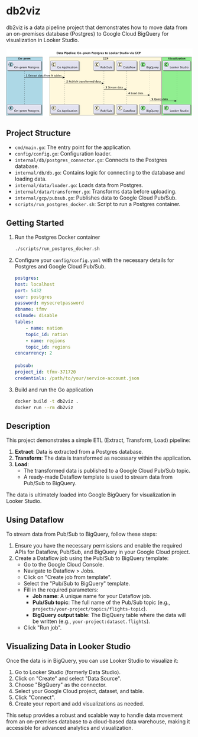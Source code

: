 # db2viz

db2viz is a data pipeline project that demonstrates how to move data from an on-premises database (Postgres) to Google Cloud BigQuery for visualization in Looker Studio.

![db2viz](assets/db2viz.png)

## Project Structure

- `cmd/main.go`: The entry point for the application.
- `config/config.go`: Configuration loader.
- `internal/db/postgres_connector.go`: Connects to the Postgres database.
- `internal/db/db.go`: Contains logic for connecting to the database and loading data.
- `internal/data/loader.go`: Loads data from Postgres.
- `internal/data/transformer.go`: Transforms data before uploading.
- `internal/gcp/pubsub.go`: Publishes data to Google Cloud Pub/Sub.
- `scripts/run_postgres_docker.sh`: Script to run a Postgres container.

## Getting Started

1. Run the Postgres Docker container

    ```sh
    ./scripts/run_postgres_docker.sh
    ```

2. Configure your `config/config.yaml` with the necessary details for Postgres and Google Cloud Pub/Sub.

    ```yaml
    postgres:
    host: localhost
    port: 5432
    user: postgres
    password: mysecretpassword
    dbname: tfmv
    sslmode: disable
    tables:
        - name: nation
        topic_id: nation
        - name: regions
        topic_id: regions
    concurrency: 2

    pubsub:
    project_id: tfmv-371720
    credentials: /path/to/your/service-account.json 
    ```

3. Build and run the Go application

    ```sh
    docker build -t db2viz .
    docker run --rm db2viz
    ```

## Description

This project demonstrates a simple ETL (Extract, Transform, Load) pipeline:

1. **Extract**: Data is extracted from a Postgres database.
2. **Transform**: The data is transformed as necessary within the application.
3. **Load**: 
   - The transformed data is published to a Google Cloud Pub/Sub topic.
   - A ready-made Dataflow template is used to stream data from Pub/Sub to BigQuery.

The data is ultimately loaded into Google BigQuery for visualization in Looker Studio.

## Using Dataflow

To stream data from Pub/Sub to BigQuery, follow these steps:

1. Ensure you have the necessary permissions and enable the required APIs for Dataflow, Pub/Sub, and BigQuery in your Google Cloud project.
2. Create a Dataflow job using the Pub/Sub to BigQuery template:
    - Go to the Google Cloud Console.
    - Navigate to Dataflow > Jobs.
    - Click on "Create job from template".
    - Select the "Pub/Sub to BigQuery" template.
    - Fill in the required parameters:
        - **Job name**: A unique name for your Dataflow job.
        - **Pub/Sub topic**: The full name of the Pub/Sub topic (e.g., `projects/your-project/topics/flights-topic`).
        - **BigQuery output table**: The BigQuery table where the data will be written (e.g., `your-project:dataset.flights`).
    - Click "Run job".

## Visualizing Data in Looker Studio

Once the data is in BigQuery, you can use Looker Studio to visualize it:

1. Go to Looker Studio (formerly Data Studio).
2. Click on "Create" and select "Data Source".
3. Choose "BigQuery" as the connector.
4. Select your Google Cloud project, dataset, and table.
5. Click "Connect".
6. Create your report and add visualizations as needed.

This setup provides a robust and scalable way to handle data movement from an on-premises database to a cloud-based data warehouse, making it accessible for advanced analytics and visualization.
